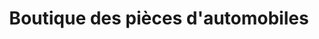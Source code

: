 ---
title: "Boutique des pièces d'automobiles"
url: /faranah/boutique-des-pieces-dautomobiles/
shop: pièces de voitures
---